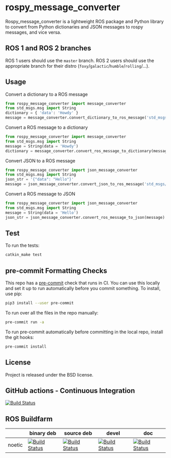 rospy_message_converter
=======================

Rospy_message_converter is a lightweight ROS package and Python library to
convert from Python dictionaries and JSON messages to rospy messages, and vice
versa.

ROS 1 and ROS 2 branches
------------------------

ROS 1 users should use the `master` branch. ROS 2 users should use the appropriate
branch for their distro (`foxy`/`galactic`/`humble`/`rolling`/...).

Usage
-----

Convert a dictionary to a ROS message

```python
from rospy_message_converter import message_converter
from std_msgs.msg import String
dictionary = { 'data': 'Howdy' }
message = message_converter.convert_dictionary_to_ros_message('std_msgs/String', dictionary)
```

Convert a ROS message to a dictionary

```python
from rospy_message_converter import message_converter
from std_msgs.msg import String
message = String(data = 'Howdy')
dictionary = message_converter.convert_ros_message_to_dictionary(message)
```

Convert JSON to a ROS message

```python
from rospy_message_converter import json_message_converter
from std_msgs.msg import String
json_str = '{"data": "Hello"}'
message = json_message_converter.convert_json_to_ros_message('std_msgs/String', json_str)
```

Convert a ROS message to JSON

```python
from rospy_message_converter import json_message_converter
from std_msgs.msg import String
message = String(data = 'Hello')
json_str = json_message_converter.convert_ros_message_to_json(message)
```

Test
----

To run the tests:

```bash
catkin_make test
```

pre-commit Formatting Checks
----------------------------

This repo has a [pre-commit](https://pre-commit.com/) check that runs in CI.
You can use this locally and set it up to run automatically before you commit
something. To install, use pip:

```bash
pip3 install --user pre-commit
```

To run over all the files in the repo manually:

```bash
pre-commit run -a
```

To run pre-commit automatically before committing in the local repo, install the git hooks:

```bash
pre-commit install
```


License
-------

Project is released under the BSD license.

GitHub actions - Continuous Integration
---------------------------------------

[![Build Status](https://github.com/DFKI-NI/rospy_message_converter/actions/workflows/github-actions.yml/badge.svg)](https://github.com/DFKI-NI/rospy_message_converter/actions/workflows/github-actions.yml/)


ROS Buildfarm
-------------

|           | binary deb | source deb | devel | doc |
|-----------|------------|------------|-------|-----|
| noetic  | [![Build Status](http://build.ros.org/buildStatus/icon?job=Nbin_uF64__rospy_message_converter__ubuntu_focal_amd64__binary)](http://build.ros.org/job/Nbin_uF64__rospy_message_converter__ubuntu_focal_amd64__binary/) | [![Build Status](http://build.ros.org/buildStatus/icon?job=Nsrc_uF__rospy_message_converter__ubuntu_focal__source)](http://build.ros.org/job/Nsrc_uF__rospy_message_converter__ubuntu_focal__source/) | [![Build Status](http://build.ros.org/buildStatus/icon?job=Ndev__rospy_message_converter__ubuntu_focal_amd64)](http://build.ros.org/job/Ndev__rospy_message_converter__ubuntu_focal_amd64/) | [![Build Status](http://build.ros.org/buildStatus/icon?job=Ndoc__rospy_message_converter__ubuntu_focal_amd64)](http://build.ros.org/job/Ndoc__rospy_message_converter__ubuntu_focal_amd64/) |
